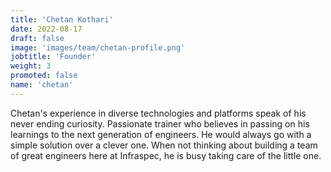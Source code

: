 ```yaml
---
title: 'Chetan Kothari'
date: 2022-08-17
draft: false
image: 'images/team/chetan-profile.png'
jobtitle: 'Founder'
weight: 3
promoted: false
name: 'chetan'
---
```


Chetan's experience in diverse technologies and platforms speak of his never ending curiosity. Passionate trainer who believes in passing on his learnings to the next generation of engineers. He would always go with a simple solution over a clever one. When not thinking about building a team of great engineers here at Infraspec, he is busy taking care of the little one.
